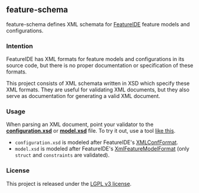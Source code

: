 ## feature-schema

feature-schema defines XML schemata for
[FeatureIDE](https://featureide.github.io) feature models and configurations.

### Intention

FeatureIDE has XML formats for feature models and configurations in its source
code, but there is no proper documentation or specification of these formats.

This project consists of XML schemata written in XSD which specify these XML
formats. They are useful for validating XML documents, but they also serve as
documentation for generating a valid XML document.

### Usage

When parsing an XML document, point your validator to the
**[configuration.xsd](https://raw.githubusercontent.com/ekuiter/feature-schema/master/configuration.xsd)**
or
**[model.xsd](https://raw.githubusercontent.com/ekuiter/feature-schema/master/model.xsd)**
file. To try it out, use a tool [like
this](http://www.utilities-online.info/xsdvalidation/).

- `configuration.xsd` is modeled after FeatureIDE's
[XMLConfFormat](https://github.com/FeatureIDE/FeatureIDE/blob/develop/plugins/de.ovgu.featureide.fm.core/src/de/ovgu/featureide/fm/core/configuration/XMLConfFormat.java).
- `model.xsd` is modeled after FeatureIDE's
[XmlFeatureModelFormat](https://github.com/FeatureIDE/FeatureIDE/blob/develop/plugins/de.ovgu.featureide.fm.core/src/de/ovgu/featureide/fm/core/io/xml/XmlFeatureModelFormat.java)
(only `struct` and `constraints` are validated).

### License

This project is released under the [LGPL v3 license](LICENSE.txt).